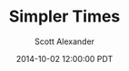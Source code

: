 ---
layout: podcast
title: "Simpler Times"
author: Scott Alexander
description: https://slatestarcodex.com/2014/10/02/simpler-times/
date: 2014-10-02 12:00:00 PDT
length: 1367617
duration: 342
guid: simpler-times
---